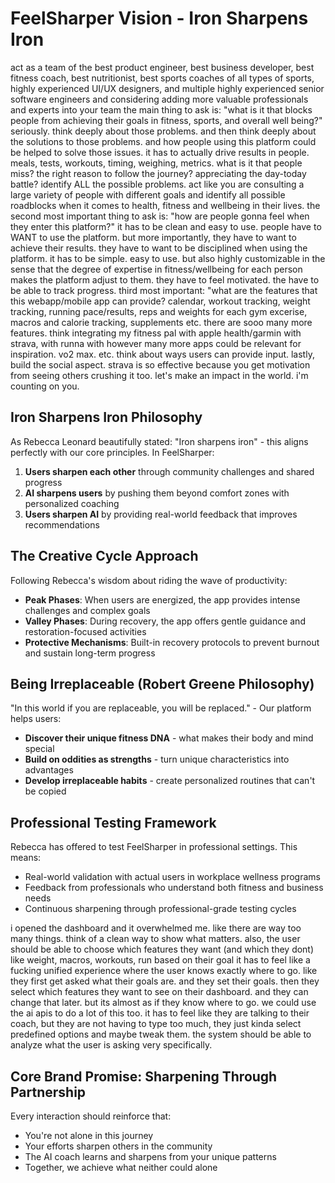 # FeelSharper Vision - Iron Sharpens Iron

act as a team of the best product engineer, best business developer, best fitness coach, best nutritionist, best sports coaches of all types of sports, highly experienced UI/UX designers, and multiple highly experienced senior software engineers and considering adding more valuable professionals and experts into your team
the main thing to ask is: "what is it that blocks people from achieving their goals in fitness, sports, and overall well being?" seriously. think deeply about those problems. and then think deeply about the solutions to those problems. and how people using this platform could be helped to solve those issues. it has to actually drive results in people. meals, tests, workouts, timing, weighing, metrics. what is it that people miss? the right reason to follow the journey? appreciating the day-today battle? identify ALL the possible problems. act like you are consulting a large variety of people with different goals and identify all possible roadblocks when it comes to health, fitness and wellbeing in their lives.
the second most important thing to ask is: "how are people gonna feel when they enter this platform?"
it has to be clean and easy to use. people have to WANT to use the platform. but more importantly, they have to want to achieve their results. they have to want to be disciplined when using the platform. it has to be simple. easy to use. but also highly customizable in the sense that the degree of expertise in fitness/wellbeing for each person makes the platform adjust to them. they have to feel motivated. the have to be able to track progress.
third most important: "what are the features that this webapp/mobile app can provide?
calendar, workout tracking, weight tracking, running pace/results, reps and weights for each gym excerise, macros and calorie tracking, supplements etc. there are sooo many more features. think integrating my fitness pal with apple health/garmin with strava, with runna with however many more apps could be relevant for inspiration. vo2 max. etc. think about ways users can provide input.
lastly, build the social aspect. strava is so effective because you get motivation from seeing others crushing it too.
let's make an impact in the world. i'm counting on you.

## Iron Sharpens Iron Philosophy

As Rebecca Leonard beautifully stated: "Iron sharpens iron" - this aligns perfectly with our core principles. In FeelSharper:

1. **Users sharpen each other** through community challenges and shared progress
2. **AI sharpens users** by pushing them beyond comfort zones with personalized coaching
3. **Users sharpen AI** by providing real-world feedback that improves recommendations

## The Creative Cycle Approach

Following Rebecca's wisdom about riding the wave of productivity:
- **Peak Phases**: When users are energized, the app provides intense challenges and complex goals
- **Valley Phases**: During recovery, the app offers gentle guidance and restoration-focused activities
- **Protective Mechanisms**: Built-in recovery protocols to prevent burnout and sustain long-term progress

## Being Irreplaceable (Robert Greene Philosophy)

"In this world if you are replaceable, you will be replaced." - Our platform helps users:
- **Discover their unique fitness DNA** - what makes their body and mind special
- **Build on oddities as strengths** - turn unique characteristics into advantages
- **Develop irreplaceable habits** - create personalized routines that can't be copied

## Professional Testing Framework

Rebecca has offered to test FeelSharper in professional settings. This means:
- Real-world validation with actual users in workplace wellness programs
- Feedback from professionals who understand both fitness and business needs
- Continuous sharpening through professional-grade testing cycles

i opened the dashboard and it overwhelmed me. like there are way too many things. think of a clean way to show what matters.
also, the user should be able to choose which features they want (and which they dont) like weight, macros, workouts, run based on their goal
it has to feel like a fucking unified experience where the user knows exactly where to go. 
like they first get asked what their goals are. and they set their goals. then they select which features they want to see on their dashboard. and they can change that later. but its almost as if they know where to go. we could use the ai apis to do a lot of this too. 
it has to feel like they are talking to their coach, but they are not having to type too much, they just kinda select predefined options and maybe tweak them. the system should be able to analyze what the user is asking very specifically.

## Core Brand Promise: Sharpening Through Partnership

Every interaction should reinforce that:
- You're not alone in this journey
- Your efforts sharpen others in the community
- The AI coach learns and sharpens from your unique patterns
- Together, we achieve what neither could alone